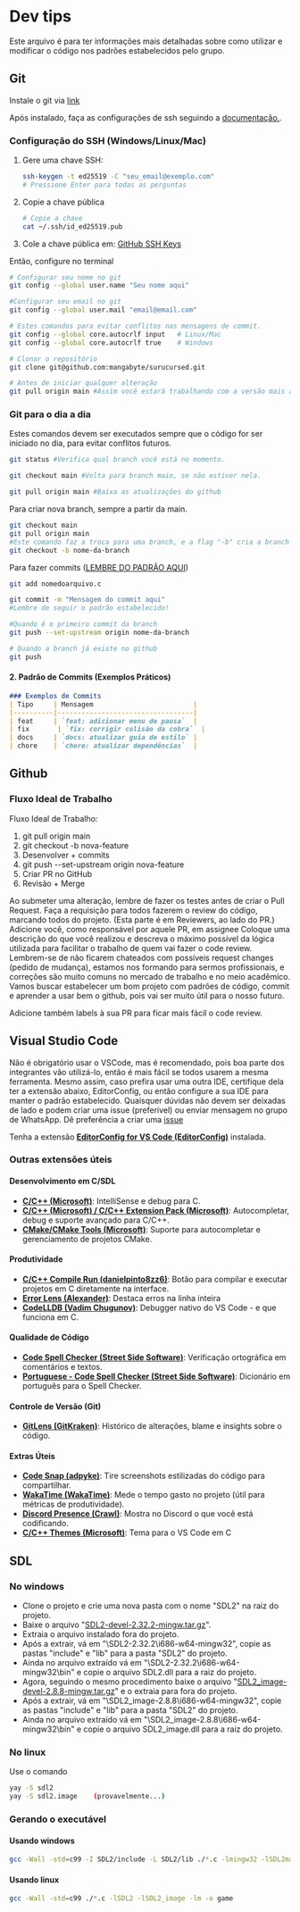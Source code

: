 # Dev tips

Este arquivo é para ter informações mais detalhadas sobre
  como utilizar e modificar o código nos padrões estabelecidos pelo grupo.

## Git

Instale o git via [link](https://git-scm.com/downloads)

Após instalado, faça as configurações de ssh seguindo a [documentação.](https://docs.github.com/pt/authentication/connecting-to-github-with-ssh/generating-a-new-ssh-key-and-adding-it-to-the-ssh-agent).

### Configuração do SSH (Windows/Linux/Mac)

1. Gere uma chave SSH:

   ```bash
   ssh-keygen -t ed25519 -C "seu_email@exemplo.com"
   # Pressione Enter para todas as perguntas
   ```

2. Copie a chave pública

    ```bash
    # Copie a chave
    cat ~/.ssh/id_ed25519.pub
    ```

3. Cole a chave pública em: [GitHub SSH Keys](https://github.com/settings/keys)

Então, configure no terminal

```bash
# Configurar seu nome no git
git config --global user.name "Seu nome aqui"

#Configurar seu email no git
git config --global user.mail "email@email.com"

# Estes comandos para evitar conflitos nas mensagens de commit.
git config --global core.autocrlf input   # Linux/Mac
git config --global core.autocrlf true    # Windows

# Clonar o repositório
git clone git@github.com:mangabyte/surucursed.git

# Antes de iniciar qualquer alteração
git pull origin main #Assim você estará trabalhando com a versão mais atualizada
```

### Git para o dia a dia

Estes comandos devem ser executados sempre que o código for ser iniciado no dia,
para evitar conflitos futuros.

```bash
git status #Verifica qual branch você está no momento.

git checkout main #Volta para branch main, se não estiver nela.

git pull origin main #Baixa as atualizações do github
```

Para criar nova branch, sempre a partir da main.

```bash
git checkout main
git pull origin main
#Este comando faz a troca para uma branch, e a flag "-b" cria a branch nova
git checkout -b nome-da-branch
```

Para fazer commits ([LEMBRE DO PADRÃO AQUI](https://github.com/iuricode/padroes-de-commits))

```bash
git add nomedoarquivo.c

git commit -m "Mensagem do commit aqui"
#Lembre de seguir o padrão estabelecido!

#Quando é o primeiro commit da branch
git push --set-upstream origin nome-da-branch

# Quando a branch já existe no github
git push
```

#### 2. **Padrão de Commits (Exemplos Práticos)**

```markdown
### Exemplos de Commits
| Tipo     | Mensagem                         |
|----------|----------------------------------|
| feat     | `feat: adicionar menu de pausa`  |
| fix       | `fix: corrigir colisão da cobra`  |
| docs     | `docs: atualizar guia de estilo` |
| chore    | `chore: atualizar dependências`  |
```

## Github

### Fluxo Ideal de Trabalho

Fluxo Ideal de Trabalho:

  1. git pull origin main
  2. git checkout -b nova-feature
  3. Desenvolver + commits
  4. git push --set-upstream origin nova-feature
  5. Criar PR no GitHub
  6. Revisão + Merge

Ao submeter uma alteração, lembre de fazer os testes antes de criar o Pull
Request.
Faça a requisição para todos fazerem o review do código, marcando todos do
projeto. (Esta parte é em Reviewers, ao lado do PR.)
Adicione você, como responsável por aquele PR, em assignee
Coloque uma descrição do que você realizou e descreva o máximo possível da
lógica utilizada para facilitar o trabalho de quem vai fazer o code review.
Lembrem-se de não ficarem chateados com possíveis request changes (pedido de
mudança), estamos nos formando para sermos profissionais, e correções são muito
comuns no mercado de trabalho e no meio acadêmico.
Vamos buscar estabelecer um bom projeto com padrões de código, commit e aprender
a usar bem o github, pois vai ser muito útil para o nosso futuro.

Adicione também labels à sua PR para ficar mais fácil o code review.

## Visual Studio Code

Não é obrigatório usar o VSCode, mas é recomendado, pois boa parte dos
integrantes vão utilizá-lo, então é mais fácil se todos usarem a mesma
ferramenta. Mesmo assim, caso prefira usar uma outra IDE, certifique dela ter a
extensão abaixo, EditorConfig, ou então configure a sua IDE para manter o padrão
estabelecido.
Quaisquer dúvidas não devem ser deixadas de lado e podem criar uma issue
(preferível) ou enviar mensagem no grupo de WhatsApp. Dê preferência a criar uma
[issue](https://github.com/mangabyte/surucursed/issues)

Tenha a extensão **[EditorConfig for VS Code (EditorConfig)](https://marketplace.visualstudio.com/items?itemName=EditorConfig.EditorConfig)** instalada.

### Outras extensões úteis

#### **Desenvolvimento em C/SDL**

- **[C/C++ (Microsoft)](https://marketplace.visualstudio.com/items?itemName=ms-vscode.cpptools)**: IntelliSense e debug para C.
- **[C/C++ (Microsoft) / C/C++ Extension Pack (Microsoft)](https://marketplace.visualstudio.com/items?itemName=ms-vscode.cpptools)**: Autocompletar, debug e suporte avançado para C/C++.
- **[CMake/CMake Tools (Microsoft)](https://marketplace.visualstudio.com/items?itemName=ms-vscode.cmake-tools)**: Suporte para autocompletar e gerenciamento de projetos CMake.

#### **Produtividade**

- **[C/C++ Compile Run (danielpinto8zz6)](https://marketplace.visualstudio.com/items?itemName=danielpinto8zz6.c-cpp-compile-run)**: Botão para compilar e executar projetos em C diretamente na interface.
- **[Error Lens (Alexander)](https://marketplace.visualstudio.com/items?itemName=usernamehw.errorlens)**: Destaca erros na linha inteira
- **[CodeLLDB (Vadim Chugunov)](https://marketplace.visualstudio.com/items?itemName=vadimcn.vscode-lldb)**: Debugger nativo do VS Code - e que funciona em C.

#### **Qualidade de Código**

- **[Code Spell Checker (Street Side Software)](https://marketplace.visualstudio.com/items?itemName=streetsidesoftware.code-spell-checker)**: Verificação ortográfica em comentários e textos.
- **[Portuguese - Code Spell Checker (Street Side Software)](https://marketplace.visualstudio.com/items?itemName=streetsidesoftware.code-spell-checker-portuguese)**: Dicionário em português para o Spell Checker.

#### **Controle de Versão (Git)**

- **[GitLens (GitKraken)](https://marketplace.visualstudio.com/items?itemName=eamodio.gitlens)**: Histórico de alterações, blame e insights sobre o código.

#### **Extras Úteis**

- **[Code Snap (adpyke)](https://marketplace.visualstudio.com/items?itemName=adpyke.codesnap)**: Tire screenshots estilizadas do código para compartilhar.
- **[WakaTime (WakaTime)](https://marketplace.visualstudio.com/items?itemName=WakaTime.vscode-wakatime)**: Mede o tempo gasto no projeto (útil para métricas de produtividade).
- **[Discord Presence (Crawl)](https://marketplace.visualstudio.com/items?itemName=icrawl.discord-vscode)**: Mostra no Discord o que você está codificando.
- **[C/C++ Themes (Microsoft)](https://marketplace.visualstudio.com/items?itemName=ms-vscode.cpptools-themes)**: Tema para o VS Code em C

## SDL

### No windows

- Clone o projeto e crie uma nova pasta com o nome "SDL2" na raiz do projeto.
- Baixe o arquivo "[SDL2-devel-2.32.2-mingw.tar.gz](https://github.com/libsdl-org/SDL/releases)".
- Extraia o arquivo instalado fora do projeto.
- Após a extrair, vá em "\SDL2-2.32.2\i686-w64-mingw32", copie as pastas "include" e "lib" para a pasta "SDL2" do projeto.
- Ainda no arquivo extraído vá em "\SDL2-2.32.2\i686-w64-mingw32\bin" e copie o arquivo SDL2.dll para a raiz do projeto.
- Agora, seguindo o mesmo procedimento baixe o arquivo "[SDL2_image-devel-2.8.8-mingw.tar.gz](https://github.com/libsdl-org/SDL_image/releases)" e o extraia para fora do projeto.
- Após a extrair, vá em "\SDL2_image-2.8.8\i686-w64-mingw32", copie as pastas "include" e "lib" para a pasta "SDL2" do projeto.
- Ainda no arquivo extraído vá em "\SDL2_image-2.8.8\i686-w64-mingw32\bin" e copie o arquivo SDL2_image.dll para a raiz do projeto.

### No linux

Use o comando

```bash
yay -S sdl2
yay -S sdl2.image    (provavelmente...)
```

### Gerando o executável

#### Usando windows

```bash
gcc -Wall -std=c99 -I SDL2/include -L SDL2/lib ./*.c -lmingw32 -lSDL2main -lSDL2 -lSDL2_image -lm -o game
```

#### Usando linux

```bash
gcc -Wall -std=c99 ./*.c -lSDL2 -lSDL2_image -lm -o game
```
